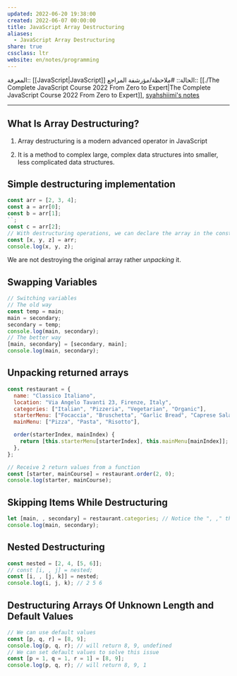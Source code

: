 ```yaml
---
updated: 2022-06-20 19:38:00
created: 2022-06-07 00:00:00
title: JavaScript Array Destructuring
aliases:
  - JavaScript Array Destructuring
share: true
cssclass: ltr
website: en/notes/programming
---
```


المعرفة:: [[JavaScript|JavaScript]]
الحالة:: #ملاحظة/مؤرشفة
المراجع:: [[./The Complete JavaScript Course 2022 From Zero to Expert|The Complete JavaScript Course 2022 From Zero to Expert]], [syahshiimi's notes](https://github.com/syahshiimi/second-brain/blob/a6bbf926dc6a391717c005c47e7f5b6a5e9327d9/05%20Learning/00%20JavaScript/202107122049%20Array%20Destructuring.md)

---

## What Is Array Destructuring?

1. Array destructuring is a modern advanced operator in JavaScript

2. It is a method to complex large, complex data structures into smaller, less complicated data structures.

## Simple destructuring implementation

```js
const arr = [2, 3, 4];
const a = arr[0];
const b = arr[1];
``;
const c = arr[2];
// With destructuring operations, we can declare the array in the const variable instead
const [x, y, z] = arr;
console.log(x, y, z);
```

We are not destroying the original array rather _unpacking_ it.

## Swapping Variables

```js
// Switching variables
// The old way
const temp = main;
main = secondary;
secondary = temp;
console.log(main, secondary);
// The better way
[main, secondary] = [secondary, main];
console.log(main, secondary);
```

## Unpacking returned arrays

```js
const restaurant = {
  name: "Classico Italiano",
  location: "Via Angelo Tavanti 23, Firenze, Italy",
  categories: ["Italian", "Pizzeria", "Vegetarian", "Organic"],
  starterMenu: ["Focaccia", "Bruschetta", "Garlic Bread", "Caprese Salad"],
  mainMenu: ["Pizza", "Pasta", "Risotto"],

  order(starterIndex, mainIndex) {
    return [this.starterMenu[starterIndex], this.mainMenu[mainIndex]];
  },
};

// Receive 2 return values from a function
const [starter, mainCourse] = restaurant.order(2, 0);
console.log(starter, mainCourse);
```

## Skipping Items While Destructuring

```js
let [main, , secondary] = restaurant.categories; // Notice the ", ," that will skip the second item
console.log(main, secondary);
```

## Nested Destructuring

```js
const nested = [2, 4, [5, 6]];
// const [i, , j] = nested;
const [i, , [j, k]] = nested;
console.log(i, j, k); // 2 5 6
```

## Destructuring Arrays Of Unknown Length and Default Values

```js
// We can use default values
const [p, q, r] = [8, 9];
console.log(p, q, r); // will return 8, 9, undefined
// We can set default values to solve this issue
const [p = 1, q = 1, r = 1] = [8, 9];
console.log(p, q, r); // will return 8, 9, 1
```
